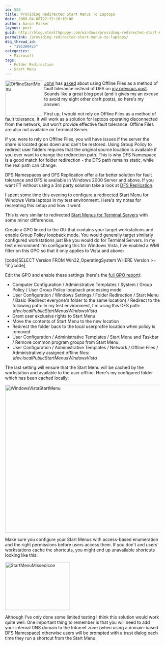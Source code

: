 ```yaml
---
id: 528
title: Providing Redirected Start Menus To Laptops
date: 2008-04-08T22:12:16+10:00
author: Aaron Parker
layout: post
guid: http://blog.stealthpuppy.com/windows/providing-redirected-start-menus-to-laptops
permalink: /providing-redirected-start-menus-to-laptops/
dsq_thread_id:
  - "195380425"
categories:
  - Microsoft
tags:
  - Folder Redirection
  - Start Menu
---
```

<img src="https://stealthpuppy.com/media/2008/04/offlinestartmenu.png" border="0" alt="OfflineStartMenu" width="124" height="113" align="left" /> [John](http://www.gilham.org/Blog/default.aspx) has [asked]({{site.baseurl}}/terminal-server/building-dynamic-start-menus-with-access-based-enumeration#comment-13345) about using Offline Files as a method of fault tolerance instead of DFS on [my previous post]({{site.baseurl}}/terminal-server/building-dynamic-start-menus-with-access-based-enumeration). Sounds like a great blog post (and it gives my an excuse to avoid my eight other draft posts), so here's my answer:

First up, I would not rely on Offline Files as a method of fault tolerance. It will work as a solution for laptops operating disconnected from the network, but won't provide effective fault tolerance. Offline Files are also not available on Terminal Server.

If you were to rely on Offline Files, you will have issues if the server the share is located goes down and can't be restored. Using Group Policy to redirect user folders requires that the original source location is available if you ever want to change the redirection path. This is why DFS Namespace is a good match for folder redirection - the DFS path remains static, while the real path can change.

DFS Namespaces and DFS Replication offer a far better solution for fault tolerance and DFS is available in Windows 2000 Server and above. If you want FT without using a 3rd party solution take a look at [DFS Replication](http://technet2.microsoft.com/WindowsServer/en/Library/8c4cf2e7-0b92-4643-acbd-abfa9f189d031033.mspx?mfr=true).

I spent some time this evening to configure a redirected Start Menu for Windows Vista laptops in my test environment. Here's my notes for recreating this setup and how it went:

This is very similar to redirected [Start Menus for Terminal Servers]({{site.baseurl}}/terminal-server/building-dynamic-start-menus-with-access-based-enumeration) with some minor differences.

Create a GPO linked to the OU that contains your target workstations and enable Group Policy loopback mode. You would generally target similarly configured workstations just like you would do for Terminal Servers. In my test environment I'm configuring this for Windows Vista, I've enabled a WMI filter on this GPO so that it only applies to Vista and above:

[code]SELECT Version FROM Win32_OperatingSystem WHERE Version >= '6'[/code]

Edit the GPO and enable these settings (here's the [full GPO report]({{site.baseurl}}/media/2008/04/WindowsVistaStartMenu.htm)):

  * Computer Configuration / Administrative Templates / System / Group Policy / User Group Policy loopback processing mode
  * User Configuration / Windows Settings / Folder Redirection / Start Menu / Basic (Redirect everyone's folder to the same location) / Redirect to the following path: In my test environment, I'm using this DFS path: _\dev.localPublicStartMenusWindowsVista_
  * Grant user exclusive rights to Start Menu
  * Move the contents of Start Menu to the new location
  * Redirect the folder back to the local userprofile location when policy is removed
  * User Configuration / Administrative Templates / Start Menu and Taskbar / Remove common program groups from Start Menu
  * User Configuration / Administrative Templates / Network / Offline Files / Administratively assigned offline files: _\dev.localPublicStartMenusWindowsVista_

The last setting will ensure that the Start Menu will be cached by the workstation and available to the user offline. Here's my configured folder which has been cached locally:

[<img src="https://stealthpuppy.com/media/2008/04/windowsvistastartmenu-thumb.png" border="0" alt="WindowsVistaStartMenu" width="686" height="479" />]({{site.baseurl}}/media/2008/04/windowsvistastartmenu.png)

Make sure you configure your Start Menus with access-based enumeration and the right permissions before users access them. If you don't and users' workstations cache the shortcuts, you might end up unavailable shortcuts looking like this:

<img src="https://stealthpuppy.com/media/2008/04/startmenumissedicon.png" border="0" alt="StartMenuMissedIcon" width="211" height="156" /> 

Although I've only done some limited testing I think this solution would work quite well. One important thing to remember is that you will need to add your internal DNS domain to the Intranet zone (when using a domain-based DFS Namespace) otherwise users will be prompted with a trust dialog each time they run a shortcut from the Start Menu.